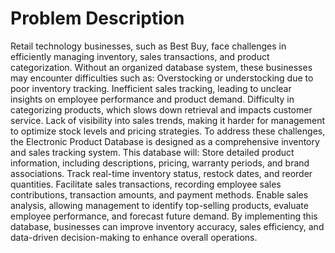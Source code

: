 
# Problem Description
Retail technology businesses, such as Best Buy, face challenges in efficiently managing inventory, sales transactions, and product categorization. Without an organized database system, these businesses may encounter difficulties such as:
Overstocking or understocking due to poor inventory tracking.
Inefficient sales tracking, leading to unclear insights on employee performance and product demand.
Difficulty in categorizing products, which slows down retrieval and impacts customer service.
Lack of visibility into sales trends, making it harder for management to optimize stock levels and pricing strategies.
To address these challenges, the Electronic Product Database is designed as a comprehensive inventory and sales tracking system. This database will:
Store detailed product information, including descriptions, pricing, warranty periods, and brand associations.
Track real-time inventory status, restock dates, and reorder quantities.
Facilitate sales transactions, recording employee sales contributions, transaction amounts, and payment methods.
Enable sales analysis, allowing management to identify top-selling products, evaluate employee performance, and forecast future demand.
By implementing this database, businesses can improve inventory accuracy, sales efficiency, and data-driven decision-making to enhance overall operations.




